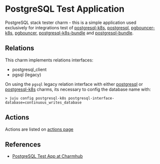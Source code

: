 # PostgreSQL Test Application

PostgreSQL stack tester charm - this is a simple application used exclusively for integrations test of
[postgresql-k8s][postgresql-k8s], [postgresql][postgresql], [pgbouncer-k8s][pgbouncer-k8s],
[pgbouncer][pgbouncer], [postgresql-k8s-bundle][postgresql-k8s-bundle] and
[postgresql-bundle][postgresql-bundle].

## Relations

This charm implements relations interfaces:
* postgresql_client
* pgsql (legacy)

On using the `pgsql` legacy relation interface with either [postgresql] or [postgresql-k8s] charms, its
necessary to config the database name with:

```shell
> juju config postgresql-k8s postgresql-interface-database=continuous_writes_database
```

## Actions

Actions are listed on [actions page](https://charmhub.io/postgresql-test-app/actions)


[postgresql-k8s]: https://charmhub.io/postgresql-k8s?channel=edge
[postgresql]: https://charmhub.io/postgresql?channel=edge
[pgbouncer-k8s]: https://charmhub.io/pgbouncer-k8s?channel=edge
[pgbouncer]: https://charmhub.io/pgbouncer?channel=edge
[postgresql-k8s-bundle]: https://charmhub.io/postgresql-k8s-bundle?channel=edge
[postgresql-bundle]: https://charmhub.io/postgresql-bundle?channel=edge

## References

* [PostgreSQL Test App at Charmhub](https://charmhub.io/postgresql-test-app)
